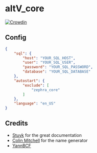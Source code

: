 # altV_core
[![Crowdin](https://badges.crowdin.net/zephra-altv/localized.svg)](https://crowdin.com/project/zephra-altv)

## Config
```json
{
    "sql": {
        "host": "YOUR_SQL_HOST",
        "user": "YOUR_SQL_USER",
        "password": "YOUR_SQL_PASSWORD",
        "database": "YOUR_SQL_DATABASE"
    },
    "autostart": {
        "exclude": [
            "zephra_core"
        ]
    },
    "language": "en_US"
}
```

## Credits
* [Stuyk](https://github.com/Stuyk) for the great documentation
* [Colin Mitchell](https://muffinlabs.com) for the name generator
* [YannBCF](https://github.com/YannBCF)
